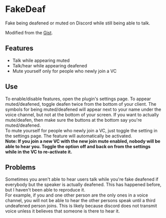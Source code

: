 # FakeDeaf

Fake being deafened or muted on Discord while still being able to talk.

Modified from the [Gist](https://gist.github.com/MysteryBlokHed/4cc0ad750e5e6d9b19855da5d056e639).

## Features

- Talk while appearing muted
- Talk/hear while appearing deafened
- Mute yourself only for people who newly join a VC

## Use

To enable/disable features, open the plugin's settings page. To appear muted/deafened,
toggle deafen twice from the bottom of your client. The symbols for being
muted/deafened will appear next to your name under the voice channel, but not
at the bottom of your screen. If you want to actually mute/deafen, then
make sure the buttons at the bottom say you're muted/deafened.\
To mute yourself for people who newly join a VC, just toggle the setting in
the settings page. The feature will automatically be activated.\
**Note: If you join a new VC with the new join mute enabled, nobody will be able to
hear you. Toggle the option off and back on from the settings while in the VC to re-activate it.**

## Problems

Sometimes you aren't able to hear users talk while you're fake deafened if everybody
but the speaker is actually deafened. This has happened before, but I haven't
been able to reproduce it.\
For example, if you and one other person are the only ones in a voice channel,
you will not be able to hear the other persons speak until a third undeafened
person joins. This is likely because discord does not transmit voice unless it
believes that someone is there to hear it.
